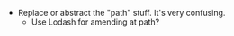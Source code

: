 - Replace or abstract the "path" stuff. It's very confusing.
    - Use Lodash for amending at path?
